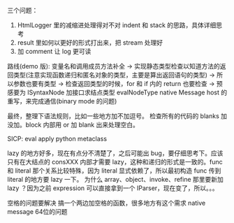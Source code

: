 三个问题：
1. HtmlLogger 里的减缩进处理得对不对 indent 和 stack 的思路，具体详细思考
2. result 里如何以更好的形式打出来，把 stream 处理好
3. 加 comment 让 log 更可读

路线(demo 版):
变量名和调用成员方法补全 -> 实现静态类型检查以知道方法的返回类型(注意实现函数递归和匿名对象的类型，主要是算出返回语句的类型) -> 所以参数也要有类型 -> 检查返回类型的时候，for 和 if 内的 return 也要检查 -> 预感要为 ISyntaxNode 加接口求结点类型 evalNodeType
native Message host 的重写，来完成通信(binary mode 的问题)

最终，整理下语法规则，比如一些地方加不加逗号。
检查所有的代码的 blanks 加没加。block 内部用 or 加 blank 出来处理空白。

SICP: eval apply
python metaclass

lazy 的地方好多，现在有点分不清楚了，之后可能出 bug，要仔细思考下。应该只有在大结点的 consXXX 内部才需要 lazy，这种和递归的形式是一致的。func 和 literal 那个关系比较特殊，因为 literal 显式依赖了，所以最初构造 func 传到 literal 的地方要 lazy 一下。
为什么 array、object、invoke、refine 那里要新加 lazy ？因为之前 expression 可以直接拿到一个 IParser，现在变了，所以。。。

空格的问题要解决 搞一个两边加空格的函数，很多地方有这个需求
native message 64位的问题